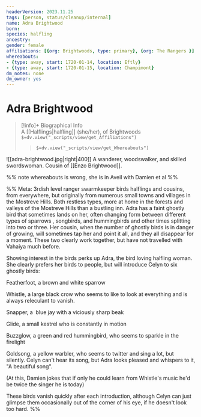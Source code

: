 ```yaml
---
headerVersion: 2023.11.25
tags: [person, status/cleanup/internal]
name: Adra Brightwood
born:
species: halfling
ancestry:
gender: female
affiliations: [{org: Brightwoods, type: primary}, {org: The Rangers }]
whereabouts:
- {type: away, start: 1720-01-14, location: Eftly}
- {type: away, start: 1720-01-15, location: Champimont}
dm_notes: none
dm_owner: yes
---
```

# Adra Brightwood
>[!info]+ Biographical Info  
> A [[Halflings|halfling]] (she/her), of Brightwoods  
> `$=dv.view("_scripts/view/get_Affiliations")`  
>> `$=dv.view("_scripts/view/get_Whereabouts")`

![[adra-brightwood.jpg|right|400]] A wanderer, woodswalker, and skilled swordswoman. Cousin of [[Enzo Brightwood]].

%% note whereabouts is wrong, she is in Aveil with Damien et al %%

%% Meta: 3rdish level ranger swarmkeeper birds 
halflings and cousins, from everywhere, but originally from numerous small towns and villages in the Mostreve Hills. Both restless types, more at home in the forests and valleys of the Mostreve Hills than a bustling inn. Adra has a faint ghostly bird that sometimes lands on her, often changing form between different types of sparrows , songbirds, and hummingbirds and other times splitting into two or three. Her cousin, when the number of ghostly birds is in danger of growing, will sometimes tap her and point it all, and they all disappear for a moment. These two clearly work together, but have not travelled with Vahaiya much before.

Showing interest in the birds perks up Adra, the bird loving halfling woman. She clearly prefers her birds to people, but will introduce Celyn to six ghostly birds:

  

Featherfoot, a brown and white sparrow

Whistle, a large black crow who seems to like to look at everything and is always releculant to vanish.   

Snapper, a  blue jay with a viciously sharp beak  

Glide, a small kestrel who is constantly in motion  

Buzzglow, a green and red hummingbird, who seems to sparkle in the firelight  

Goldsong, a yellow warbler, who seems to twitter and sing a lot, but silently. Celyn can't hear its song, but Adra looks pleased and whispers to it, "A beautiful song".  

  

(At this, Damien jokes that if only he could learn from Whistle's music he'd be twice the singer he is today)

  

These birds vanish quickly after each introduction, although Celyn can just glimpse them occasionally out of the corner of his eye, if he doesn't look too hard.
%%
